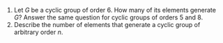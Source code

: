 1. Let $G$ be a cyclic group of order $6$. How many of its elements generate $G$? Answer the same question for cyclic groups of orders $5$ and $8$.
2. Describe the number of elements that generate a cyclic group of arbitrary order $n$.